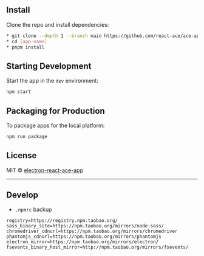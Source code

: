 
## Install

Clone the repo and install dependencies:

```bash
* git clone --depth 1 --branch main https://github.com/react-ace/ace-app.git [app-name]
* cd [app-name]
* pnpm install
```

## Starting Development

Start the app in the `dev` environment:

```bash
npm start
```

## Packaging for Production

To package apps for the local platform:

```bash
npm run package
```

## License

MIT © [electron-react-ace-app](https://github.com/ace-app)

-----

## Develop

* `.npmrc` backup

```
registry=https://registry.npm.taobao.org/
sass_binary_site=https://npm.taobao.org/mirrors/node-sass/
chromedriver_cdnurl=https://npm.taobao.org/mirrors/chromedriver
phantomjs_cdnurl=https://npm.taobao.org/mirrors/phantomjs
electron_mirror=https://npm.taobao.org/mirrors/electron/
fsevents_binary_host_mirror=http://npm.taobao.org/mirrors/fsevents/

```
